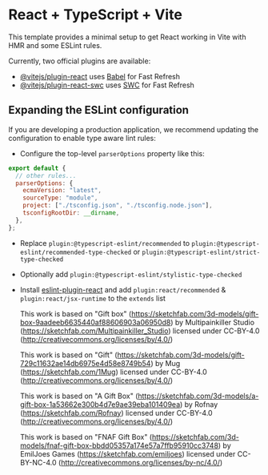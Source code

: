 # React + TypeScript + Vite

This template provides a minimal setup to get React working in Vite with HMR and some ESLint rules.

Currently, two official plugins are available:

- [@vitejs/plugin-react](https://github.com/vitejs/vite-plugin-react/blob/main/packages/plugin-react/README.md) uses [Babel](https://babeljs.io/) for Fast Refresh
- [@vitejs/plugin-react-swc](https://github.com/vitejs/vite-plugin-react-swc) uses [SWC](https://swc.rs/) for Fast Refresh

## Expanding the ESLint configuration

If you are developing a production application, we recommend updating the configuration to enable type aware lint rules:

- Configure the top-level `parserOptions` property like this:

```js
export default {
  // other rules...
  parserOptions: {
    ecmaVersion: "latest",
    sourceType: "module",
    project: ["./tsconfig.json", "./tsconfig.node.json"],
    tsconfigRootDir: __dirname,
  },
};
```

- Replace `plugin:@typescript-eslint/recommended` to `plugin:@typescript-eslint/recommended-type-checked` or `plugin:@typescript-eslint/strict-type-checked`
- Optionally add `plugin:@typescript-eslint/stylistic-type-checked`
- Install [eslint-plugin-react](https://github.com/jsx-eslint/eslint-plugin-react) and add `plugin:react/recommended` & `plugin:react/jsx-runtime` to the `extends` list

  This work is based on "Gift box" (https://sketchfab.com/3d-models/gift-box-9aadeeb6635440af88606903a06950d8) by Multipainkiller Studio (https://sketchfab.com/Multipainkiller_Studio) licensed under CC-BY-4.0 (http://creativecommons.org/licenses/by/4.0/)

  This work is based on "Gift" (https://sketchfab.com/3d-models/gift-729c11632ae14db6975e4d58e8749b54) by Mug (https://sketchfab.com/1Mug) licensed under CC-BY-4.0 (http://creativecommons.org/licenses/by/4.0/)

  This work is based on "A Gift Box" (https://sketchfab.com/3d-models/a-gift-box-1a53662e300b4d7e9ae39eba101409ea) by Rofnay (https://sketchfab.com/Rofnay) licensed under CC-BY-4.0 (http://creativecommons.org/licenses/by/4.0/)

  This work is based on "FNAF Gift Box" (https://sketchfab.com/3d-models/fnaf-gift-box-bbdd05357a174e57a7ffb95910cc3748) by EmilJoes Games (https://sketchfab.com/emiljoes) licensed under CC-BY-NC-4.0 (http://creativecommons.org/licenses/by-nc/4.0/)
